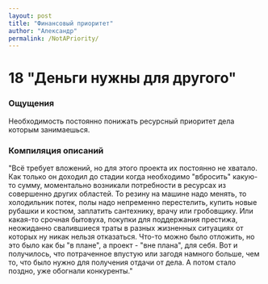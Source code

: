 ```yaml
---
layout: post
title: "Финансовый приоритет"
author: "Александр"
permalink: /NotAPriority/
---
```


# 18 "Деньги нужны для другого"

### Ощущения
Необходимость постоянно понижать ресурсный приоритет дела которым занимаешься.

### Компиляция описаний
"Всё требует вложений, но  для этого проекта их постоянно не хватало. Как только он доходил до стадии когда необходимо "вбросить" какую-то сумму, моментально возникали потребности в ресурсах из совершенно других областей. То резину на машине надо менять, то холодильник потек, полы надо  непременно перестелить, купить новые рубашки и костюм, заплатить сантехнику, врачу или гробовщику. Или какая-то срочная бытовуха, покупки для поддержания престижа, неожиданно свалившиеся траты в разных жизненных ситуациях от которых ну никак нельзя отказаться. Что-то  можно было отложить, но это было как бы "в плане", а проект - "вне плана", для себя. Вот и получилось, что потраченное впустую или загодя намного больше, чем то, что было нужно для получения отдачи от дела. А потом стало поздно, уже обогнали конкуренты."
